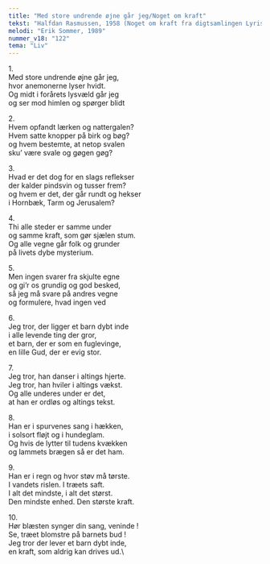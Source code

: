 ```yaml
---
title: "Med store undrende øjne går jeg/Noget om kraft"
tekst: "Halfdan Rasmussen, 1958 (Noget om kraft fra digtsamlingen Lyriske installationer)"
melodi: "Erik Sommer, 1989"
nummer_v18: "122"
tema: "Liv"
---
```

1\.\
Med store undrende øjne går jeg,\
hvor anemonerne lyser hvidt.\
Og midt i forårets lysvæld går jeg\
og ser mod himlen og spørger blidt

2\.\
Hvem opfandt lærken og nattergalen?\
Hvem satte knopper på birk og bøg?\
og hvem bestemte, at netop svalen\
sku’ være svale og gøgen gøg?

3\.\
Hvad er det dog for en slags reflekser\
der kalder pindsvin og tusser frem?\
og hvem er det, der går rundt og hekser\
i Hornbæk, Tarm og Jerusalem?

4\.\
Thi alle steder er samme under\
og samme kraft, som gør sjælen stum.\
Og alle vegne går folk og grunder\
på livets dybe mysterium.

5\.\
Men ingen svarer fra skjulte egne\
og gi’r os grundig og god besked,\
så jeg må svare på andres vegne\
og formulere, hvad ingen ved

6\.\
Jeg tror, der ligger et barn dybt inde\
i alle levende ting der gror,\
et barn, der er som en fuglevinge,\
en lille Gud, der er evig stor.

7\.\
Jeg tror, han danser i altings hjerte.\
Jeg tror, han hviler i altings vækst.\
Og alle underes under er det,\
at han er ordløs og altings tekst.

8\.\
Han er i spurvenes sang i hækken,\
i solsort fløjt og i hundeglam.\
Og hvis de lytter til tudens kvækken\
og lammets brægen så er det ham.

9\.\
Han er i regn og hvor støv må tørste.\
I vandets rislen. I træets saft.\
I alt det mindste, i alt det størst.\
Den mindste enhed. Den største kraft.

10\.\
Hør blæsten synger din sang, veninde !\
Se, træet blomstre på barnets bud !\
Jeg tror der lever et barn dybt inde,\
en kraft, som aldrig kan drives ud.\
